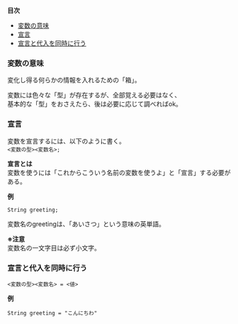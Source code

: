 **目次**
* [変数の意味](#変数の意味)
* [宣言](#宣言)
* [ 宣言と代入を同時に行う](#宣言と代入を同時に行う)

### 変数の意味  
変化し得る何らかの情報を入れるための「箱」。  

変数には色々な「型」が存在するが、全部覚える必要はなく、  
基本的な「型」をおさえたら、後は必要に応じて調べればok。  

### 宣言  
変数を宣言するには、以下のように書く。   
`<変数の型><変数名>;`  

**宣言とは**  
変数を使うには「これからこういう名前の変数を使うよ」と「宣言」する必要がある。  

**例**

`String greeting;`  

変数名のgreetingは、「あいさつ」という意味の英単語。

**※注意**  
変数名の一文字目は必ず小文字。

### 宣言と代入を同時に行う  

`<変数の型><変数名> = <値>`

**例**

`String greeting = "こんにちわ"`


